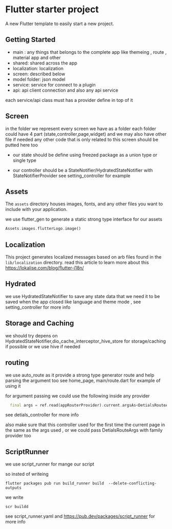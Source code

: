 # Flutter starter project

A new Flutter template to easily start a new project.

## Getting Started

- main : any things that belongs to the complete app like themeing , route , material app and other
- shared: shared across the app
- localization: localization
- screen: described below
- model folder: json model 
- service: service for connect to a plugin 
- api: api client connection and also any api service

 each service/api class must has a provider define in top of it


## Screen
in the folder we represent every screen we have as a folder
each folder could have 4 part (state,controller,page,widget) and we may also have other file if needed 
any other code that is only related to this screen should be putted here too

- our state should be define using freezed package as a union type or single type

- our controller should be a StateNotifier/HydratedStateNotifier with StateNotifierProvider 
see setting_controller for example

## Assets

The `assets` directory houses images, fonts, and any other files you want to
include with your application.


we use flutter_gen to generate a static strong type interface for our assets
```dart
Assets.images.flutterLogo.image()
```

## Localization

This project generates localized messages based on arb files found in
the `lib/localization` directory.
read this article to learn more about this
https://lokalise.com/blog/flutter-i18n/

## Hydrated
we use HydratedStateNotifier to save any state data that we need it to be saved when the app closed like language and theme mode , see setting_controller for more info

## Storage and Caching 
we should try depens on HydratedStateNotifier,dio_cache_interceptor_hive_store for storage/caching if possible
or we use hive if needed

## routing
we use auto_route as it provide a strong type generator route and help parsing the argument too
see home_page, main/route.dart for example of using it

for argument passing we could use the following inside any provider

```dart
  final args = ref.read(appRouterProvider).current.argsAs<DetialsRouteArgs>();
```
see detials_controller for more info

also make sure that this controller used for the first time the current page in the same as the args used , 
or we could pass DetialsRouteArgs with family provider too

## ScriptRunner
we use script_runner for mange our script

so insted of writeing

`flutter packages pub run build_runner build  --delete-conflicting-outputs`

we write 

`scr buildd`

see script_runner.yaml and https://pub.dev/packages/script_runner for more info